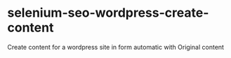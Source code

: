# selenium-seo-wordpress-create-content
Create content for a wordpress site in form automatic with Original content
